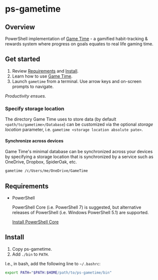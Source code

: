 # ps-gametime

## Overview

PowerShell implementation of [Game Time](./ABOUT.md) - a gamified habit-tracking & rewards system where progress on goals equates to real life gaming time.

## Get started

1. Review [Requirements](#Requirements) and [Install](#Install).
2. Learn how to use [Game Time](./ABOUT.md).
3. Launch `gametime` from a terminal. Use arrow keys and on-screen prompts to navigate.

_Productivity ensues._

### Specify storage location

The directory Game Time uses to store data (by default `<path/to/gametime>/Database`) can be customized via the optional *storage location* parameter, i.e. `gametime <storage location absolute pate>`.

#### Synchronize across devices

Game Time's minimal database can be synchronized across your devices by specifying a storage location that is synchronized by a service such as OneDrive, Dropbox, SpiderOak, etc.

```bash
gametime /c/Users/me/OneDrive/GameTime
```

## Requirements

* PowerShell

    PowerShell Core (i.e. PowerShell 7) is suggested, but alternative releases of PowerShell (i.e. Windows PowerShell 5.1) are supported.

    [Install PowerShell Core](https://docs.microsoft.com/en-us/powershell/scripting/install/installing-powershell?view=powershell-6)

## Install

1. Copy ps-gametime.
2. Add `./bin` to `PATH`.

I.e., in bash, add the following line to `~/.bashrc`:

```sh
export PATH="$PATH:$HOME/path/to/ps-gametime/bin"
```
